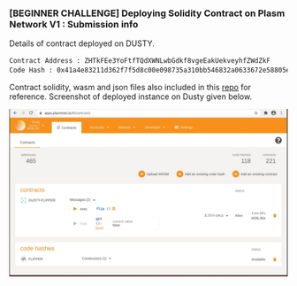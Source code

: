 ### [BEGINNER CHALLENGE] Deploying Solidity Contract on Plasm Network V1 : Submission info

Details of contract deployed on DUSTY.
```bash
Contract Address : ZHTkFEe3YoFtfTQdXWNLwbGdkf8vgeEakUekveyhfZWdZkF
Code Hash : 0x41a4e83211d362f7f5d8c00e098735a310bb546832a0633672e58805ed64d0c3
```

Contract solidity, wasm and json files also included in this [repo](https://github.com/ksk2345/hello-world-by-polkadot/tree/plasm-flipper) for reference. 
Screenshot of deployed instance on Dusty given below.


![DUSTY-FLIPPER](https://github.com/ksk2345/hello-world-by-polkadot/blob/plasm-flipper/flipper-instance-on-dusty.jpeg)
